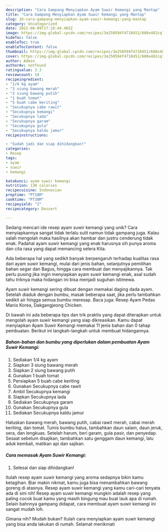 ```yaml
---
description: "Cara Gampang Menyiapkan Ayam Suwir Kemangi yang Mantap"
title: "Cara Gampang Menyiapkan Ayam Suwir Kemangi yang Mantap"
slug: 16-cara-gampang-menyiapkan-ayam-suwir-kemangi-yang-mantap
category: Uncategorized
date: 2022-08-09T17:10:44.465Z
image: https://img-global.cpcdn.com/recipes/3e250594f4718451/680x482cq70/ayam-suwir-kemangi-foto-resep-utama.jpg
hideToc: false
enableToc: true
enableTocContent: false
thumbnail: https://img-global.cpcdn.com/recipes/3e250594f4718451/680x482cq70/ayam-suwir-kemangi-foto-resep-utama.jpg
cover: https://img-global.cpcdn.com/recipes/3e250594f4718451/680x482cq70/ayam-suwir-kemangi-foto-resep-utama.jpg
author: Admin
authorAv: notfound
ratingvalue: 3.3
reviewcount: 18
recipeingredient:
- "1/4 kg ayam"
- "3 siung bawang merah"
- "2 siung bawang putih"
- "1 buah tomat"
- "5 buah cabe keriting"
- "Secukupnya cabe rawit"
- "Secukupnya kemangi"
- "Secukupnya lada"
- "Secukupnya garam"
- "Secukupnya gula"
- "Secukupnya kaldu jamur"
recipeinstructions:

- "Sudah jadi dan siap dihidangkan!"
categories:
- Resep
tags:
- ayam
- suwir
- kemangi

katakunci: ayam suwir kemangi 
nutrition: 130 calories
recipecuisine: Indonesian
preptime: "PT18M"
cooktime: "PT30M"
recipeyield: "2"
recipecategory: Dessert

---
```





Sedang mencari ide resep ayam suwir kemangi yang unik? Cara menyiapkannya sangat tidak terlalu sulit namun tidak gampang juga. Kalau salah mengolah maka hasilnya akan hambar dan justru cenderung tidak enak. Padahal ayam suwir kemangi yang enak harusnya sih punya aroma dan cita rasa yang dapat memancing selera Kita.





Ada beberapa hal yang sedikit banyak berpengaruh terhadap kualitas rasa dari ayam suwir kemangi, mulai dari jenis bahan, selanjutnya pemilihan bahan segar dan Bagus, hingga cara membuat dan menyajikannya. Tak perlu pusing jika ingin menyiapkan ayam suwir kemangi enak,      asal sudah tahu triknya maka hidangan ini bisa menjadi suguhan istimewa.














Ayam suwir kemangi sering dibuat dengan memakai daging dada ayam. Setelah diaduk dengan bumbu, masak beberapa saat, jika perlu tambahkan sedikit air hingga semua bumbu meresap. Baca juga: Resep Ayam Pedas Manis Korea, Dakgangjeong Chicken.






Di bawah ini ada beberapa tips dan trik praktis yang dapat diterapkan untuk mengolah ayam suwir kemangi yang siap dikreasikan. Kamu dapat menyiapkan Ayam Suwir Kemangi memakai 11 jenis bahan dan 0 tahap pembuatan. Berikut ini langkah-langkah untuk membuat hidangannya.

<!--inarticleads1-->

##### Bahan-bahan dan bumbu yang diperlukan dalam pembuatan Ayam Suwir Kemangi:

1. Sediakan 1/4 kg ayam
1. Siapkan 3 siung bawang merah
1. Siapkan 2 siung bawang putih
1. Gunakan 1 buah tomat
1. Persiapkan 5 buah cabe keriting
1. Gunakan Secukupnya cabe rawit
1. Ambil Secukupnya kemangi
1. Siapkan Secukupnya lada
1. Sediakan Secukupnya garam
1. Gunakan Secukupnya gula
1. Sediakan Secukupnya kaldu jamur


Haluskan bawang merah, bawang putih, cabai rawit merah, cabai merah keriting, dan tomat. Tumis bumbu halus, tambahkan daun salam, daun jeruk, sera, dan lengkuas. Setelah harum, beri garam, gula pasir, dan penyedap. Sesaat sebelum disajikan, tambahkan satu genggam daun kemangi, lalu aduk kembali, matikan api dan sajikan. 

<!--inarticleads2-->

##### Cara memasak Ayam Suwir Kemangi:


1. Selesai dan siap dihidangkan!

Itulah resep ayam suwir kemangi yang aroma sedapnya bikin kamu ketagihan. Biar makin nikmat, kamu juga bisa menambahkan bawang goreng di atasnya. Resep ayam suwir kemangi yang kamu cari-cari tenyata ada di sini nih! Resep ayam suwir kemangi mungkin adalah resep yang paling cocok buat kamu yang masih bingung mau buat lauk apa di rumah. Selain bahnnya gampang didapat, cara membuat ayam suwir kemangi ini sangat mudah loh. 

Gimana nih? Mudah bukan? Itulah cara menyiapkan ayam suwir kemangi yang bisa anda lakukan di rumah. Selamat menikmati
